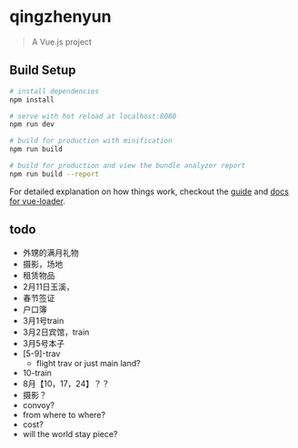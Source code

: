 # qingzhenyun

> A Vue.js project

## Build Setup

``` bash
# install dependencies
npm install

# serve with hot reload at localhost:8080
npm run dev

# build for production with minification
npm run build

# build for production and view the bundle analyzer report
npm run build --report
```

For detailed explanation on how things work, checkout the [guide](http://vuejs-templates.github.io/webpack/) and [docs for vue-loader](http://vuejs.github.io/vue-loader).


## todo

+ 外甥的满月礼物
+ 摄影，场地
+ 租赁物品
+ 2月11日玉溪，
+ 春节签证
+ 户口簿
+ 3月1号train
+ 3月2日宾馆，train
+ 3月5号本子
+ [5-9]-trav
    * flight trav or just main land?
+ 10-train
+ 8月【10，17，24】？？
+ 摄影？
+ convoy?
+ from where to where?
+ cost?
+ will the world stay piece?
